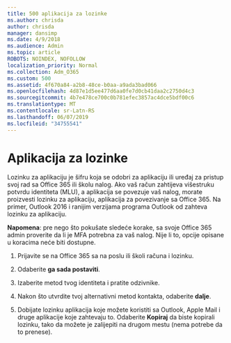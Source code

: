 ```yaml
---
title: 500 aplikacija za lozinke
ms.author: chrisda
author: chrisda
manager: dansimp
ms.date: 4/9/2018
ms.audience: Admin
ms.topic: article
ROBOTS: NOINDEX, NOFOLLOW
localization_priority: Normal
ms.collection: Adm_O365
ms.custom: 500
ms.assetid: 4f670a84-a2b8-48ce-b0aa-a9ada3bad066
ms.openlocfilehash: 4d87e1d5ee477d6aa0fe7d0cb41daa2c2750d4c3
ms.sourcegitcommit: 4b7e478ce700c0b781efec3857ac4dce5bdf00c6
ms.translationtype: MT
ms.contentlocale: sr-Latn-RS
ms.lasthandoff: 06/07/2019
ms.locfileid: "34755541"
---
```

# <a name="app-passwords"></a>Aplikacija za lozinke

Lozinku za aplikaciju je šifru koja se odobri za aplikaciju ili uređaj za pristup svoj rad sa Office 365 ili školu nalog. Ako vaš račun zahtijeva višestruku potvrdu identiteta (MLU), a aplikacija se povezuje vaš nalog, morate proizvesti lozinku za aplikaciju, aplikacija za povezivanje sa Office 365. Na primer, Outlook 2016 i ranijim verzijama programa Outlook od zahteva lozinku za aplikaciju.

 **Napomena**: pre nego što pokušate sledeće korake, sa svoje Office 365 admin proverite da li je MFA potrebna za vaš nalog. Nije li to, opcije opisane u koracima neće biti dostupne.

1. Prijavite se na Office 365 sa na poslu ili školi računa i lozinku.

2. Odaberite **ga sada postaviti**.

3. Izaberite metod tvog identiteta i pratite odzivnike.

4. Nakon što utvrdite tvoj alternativni metod kontakta, odaberite **dalje**.

5. Dobijate lozinku aplikacija koje možete koristiti sa Outlook, Apple Mail i druge aplikacije koje zahtevaju to. Odaberite **Kopiraj** da biste kopirali lozinku, tako da možete je zalijepiti na drugom mestu (nema potrebe da to prenese).
